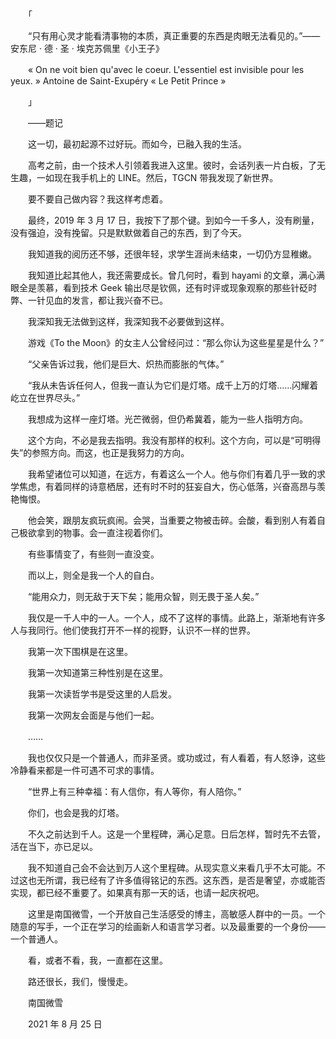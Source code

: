　　「

　　“只有用心灵才能看清事物的本质，真正重要的东西是肉眼无法看见的。”——安东尼 · 德 · 圣 · 埃克苏佩里《小王子》

　　« On ne voit bien qu'avec le coeur. L'essentiel est invisible pour les yeux. » Antoine de Saint-Exupéry « Le Petit Prince »

　　」

　　——题记

　　这一切，最初起源不过好玩。而如今，已融入我的生活。

　　高考之前，由一个技术人引领着我进入这里。彼时，会话列表一片白板，了无生趣，一如现在我手机上的 LINE。然后，TGCN 带我发现了新世界。

　　要不要自己做内容？我这样考虑着。

　　最终，2019 年 3 月 17 日，我按下了那个键。到如今一千多人，没有刷量，没有强迫，没有挽留。只是默默做着自己的东西，到了今天。

　　我知道我的阅历还不够，还很年轻，求学生涯尚未结束，一切仍方显稚嫩。

　　我知道比起其他人，我还需要成长。曾几何时，看到 hayami 的文章，满心满眼全是羡慕，看到技术 Geek 输出尽是钦佩，还有时评或现象观察的那些针砭时弊、一针见血的发言，都让我兴奋不已。

　　我深知我无法做到这样，我深知我不必要做到这样。

　　游戏《To the Moon》的女主人公曾经问过：“那么你认为这些星星是什么？”

　　“父亲告诉过我，他们是巨大、炽热而膨胀的气体。”

　　“我从未告诉任何人，但我一直认为它们是灯塔。成千上万的灯塔……闪耀着屹立在世界尽头。”

　　我想成为这样一座灯塔。光芒微弱，但仍希冀着，能为一些人指明方向。

　　这个方向，不必是我去指明。我没有那样的权利。这个方向，可以是“可明得失”的参照方向。而这，也正是我努力的方向。

　　我希望诸位可以知道，在远方，有着这么一个人。他与你们有着几乎一致的求学焦虑，有着同样的诗意栖居，还有时不时的狂妄自大，伤心低落，兴奋高昂与羡艳悔恨。

　　他会笑，跟朋友疯玩疯闹。会哭，当重要之物被击碎。会酸，看到别人有着自己极欲拿到的物事。会一直注视着你们。

　　有些事情变了，有些则一直没变。

　　而以上，则全是我一个人的自白。

　　“能用众力，则无敌于天下矣；能用众智，则无畏于圣人矣。”

　　我仅是一千人中的一人。一个人，成不了这样的事情。此路上，渐渐地有许多人与我同行。他们使我打开不一样的视野，认识不一样的世界。

　　我第一次下围棋是在这里。

　　我第一次知道第三种性别是在这里。

　　我第一次读哲学书是受这里的人启发。

　　我第一次网友会面是与他们一起。

　　……

　　我也仅仅只是一个普通人，而非圣贤。或功或过，有人看着，有人怒诤，这些冷静看来都是一件可遇不可求的事情。

　　“世界上有三种幸福：有人信你，有人等你，有人陪你。”

　　你们，也会是我的灯塔。

　　不久之前达到千人。这是一个里程碑，满心足意。日后怎样，暂时先不去管，活在当下，亦已足以。

　　我不知道自己会不会达到万人这个里程碑。从现实意义来看几乎不太可能。不过这也无所谓，我已经有了许多值得铭记的东西。这东西，是否是奢望，亦或能否实现，都已经不重要了。如果真有那一天的话，也请一起庆祝吧。

　　这里是南国微雪，一个开放自己生活感受的博主，高敏感人群中的一员。一个随意的写手，一个正在学习的绘画新人和语言学习者。以及最重要的一个身份——一个普通人。

　　看，或者不看，我，一直都在这里。

　　路还很长，我们，慢慢走。



　　南国微雪

　　2021 年 8 月 25 日



